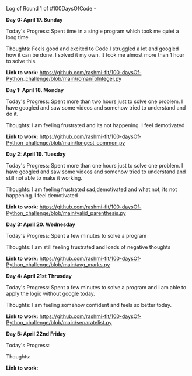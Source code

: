 Log of Round 1 of #100DaysOfCode - 

****Day 0:** April 17. Sunday**

Today's Progress: Spent time in a single program which took me quiet a long time

Thoughts: Feels good and excited to Code.I struggled a lot and googled how it can be done. I solved it my own. It took me almost more than 1 hour to solve this.

**Link to work:** https://github.com/rashmi-fit/100-daysOf-Python_challenge/blob/main/romanToInteger.py

**Day 1: April 18. Monday**

Today's Progress: Spent more than two hours just to solve one problem. I have googled 
and saw some videos and somehow tried to understand and do it.

Thoughts: I am feeling frustrated and its not happening. I feel demotivated

**Link to work:** https://github.com/rashmi-fit/100-daysOf-Python_challenge/blob/main/longest_common.py

**Day 2: April 19. Tuesday**

Today's Progress: Spent more than one hours just to solve one problem. I have googled 
and saw some videos and somehow tried to understand and still not able to make it working.

Thoughts: I am feeling frustrated sad,demotivated and what not, its not happening. I feel demotivated

**Link to work:** https://github.com/rashmi-fit/100-daysOf-Python_challenge/blob/main/valid_parenthesis.py

**Day 3: April 20. Wednesday**

Today's Progress: Spent a few minutes to solve a program

Thoughts: I am still feeling frustrated and loads of negative thoughts

**Link to work:** https://github.com/rashmi-fit/100-daysOf-Python_challenge/blob/main/avg_marks.py

**Day 4: April 21st Thrusday**

Today's Progress: Spent a few minutes to solve a program and i am able to apply the logic without google today.

Thoughts: I am feeling somehow confident and feels so better today.

**Link to work:** https://github.com/rashmi-fit/100-daysOf-Python_challenge/blob/main/separatelist.py 

**Day 5: April 22nd Friday**

Today's Progress: 

Thoughts: 

**Link to work:** 
